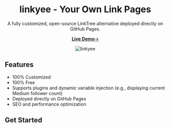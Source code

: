 <!-- markdownlint-disable-next-line -->
<div align="center">

  <!-- markdownlint-disable-next-line -->
  # linkyee - Your Own Link Pages

  A fully customized, open-source LinkTree alternative deployed directly on GitHub Pages.

  [**Live Demo**→](https://zhgchg.li/linkyee/)

  ![linkyee](https://github.com/user-attachments/assets/66e01d38-36bf-4cfc-8461-968947f5712c)

</div>

## Features

- 100% Customized
- 100% Free
- Supports plugins and dynamic variable injection (e.g., displaying current Medium follower count)
- Deployed directly on GitHub Pages
- SEO and performance optimization

## Get Started

